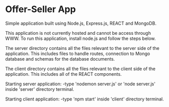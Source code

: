 # Offer-Seller App
Simple application built using Node.js, Express.js, REACT and MongoDB.

This application is not currently hosted and cannot be access through WWW. To run this application, install node.js and follow the steps below.

The server directory contains all the files relevant to the server side of the application. This includes files to handle routes, connection to Mongo database and schemas for the database documents.

The client directory contains all the files relevant to the client side of the application. This includes all of the REACT components.

Starting server application:
  -type 'nodemon server.js' or 'node server.js' inside 'server' directory terminal.
  
Starting client application:
  -type 'npm start' inside 'client' directory terminal.
